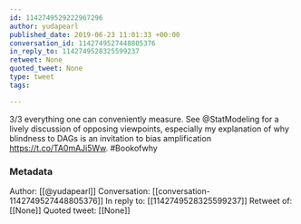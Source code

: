```yaml
---
id: 1142749529222967296
author: yudapearl
published_date: 2019-06-23 11:01:33 +00:00
conversation_id: 1142749527448805376
in_reply_to: 1142749528325599237
retweet: None
quoted_tweet: None
type: tweet
tags:

---
```


3/3 everything one can conveniently measure. See @StatModeling for a lively discussion of opposing viewpoints, especially my explanation of why  blindness to DAGs is an invitation to bias amplification  https://t.co/TA0mAJi5Ww. #Bookofwhy

### Metadata

Author: [[@yudapearl]]
Conversation: [[conversation-1142749527448805376]]
In reply to: [[1142749528325599237]]
Retweet of: [[None]]
Quoted tweet: [[None]]
